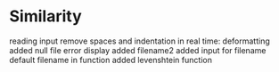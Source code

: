 # Similarity

reading input
remove spaces and indentation in real time: deformatting
added null file error display
added filename2
added input for filename
default filename in function
added levenshtein function